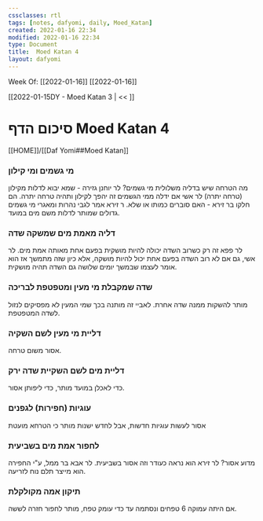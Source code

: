 ```yaml
---
cssclasses: rtl
tags: [notes, dafyomi, daily, Moed_Katan] 
created: 2022-01-16 22:34
modified: 2022-01-16 22:34
type: Document
title:  Moed Katan 4
layout: dafyomi
---
```

Week Of: [[2022-01-16]]
[[2022-01-16]]

[[2022-01-15DY - Moed Katan 3 | << ]] 

# סיכום הדף  Moed Katan 4

[[HOME]]/[[Daf Yomi##Moed Katan]]

### מי גשמים ומי קילון
מה הטרחה שיש בדליה משלולית מי גשמים?
לר יוחנן גזירה - שמא יבוא לדלות מקילון (טרחה יתרה) לר אשי אם ידלה ממי הגשמים זה יהפך לקילון ותהיה טרחה יתרה.
הם חלקו בר זירא - האם סוברים כמותו או שלא. ר זירא אמר לגבי נהרות ומאגרי מי גשמים גדולים שמותר לדלות משם מים במועד. 
### דליה מאמת מים שמשקה שדה
לר פפא זה רק כשרוב השדה יכולה להיות מושקית בפעם אחת מאותה אמת מים. 
לר אשי, גם אם לא רוב השדה בפעם אחת יכול להיות מושקה, אלא כיון שזה מתמשך אז הוא אומר לעצמו שבמשך יומים שלושה גם השדה תהיה מושקית.
### שדה שמקבלת מי מעין ומטפטפת לבריכה
מותר להשקות ממנה שדה אחרת.
לאביי זה מותנה בכך שמי המעין לא מפסיקים לנזול לשדה המטפטפת.
### דליית מי מעין לשם השקיה
אסור משום טרחה. 
### דליית מים לשם השקיית שדה ירק
כדי לאכלן במועד מותר, כדי ליפותן אסור.
### עוגיות (חפירות) לגפנים
אסור לעשות עוגיות חדשות, אבל לחדש ישנות מותר כי הטרחא מועטת
### לחפור אמת מים בשביעית
מדוע אסור? לר זירא הוא נראה כעודר וזה אסור בשביעית. לר אבא בר ממל, ע"י החפירה הוא מייצר תלם נוח לזריעה.
### תיקון אמה מקולקלת
אם היתה עמוקה  6 טפחים ונסתמה עד כדי עומק טפח, מותר לחפור  חזרה לששה.

 

